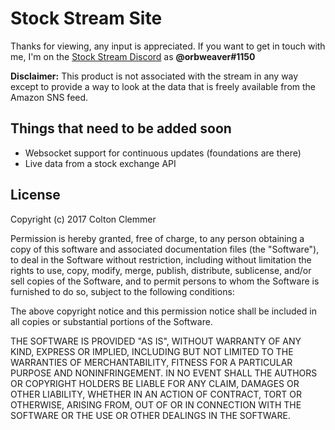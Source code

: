 # Stock Stream Site

Thanks for viewing, any input is appreciated. If you want to get in touch with me, I'm on the [Stock Stream Discord](https://static-cdn.jtvnw.net/jtv_user_pictures/panel-146223958-image-5c4d74bdcc7f5c69-320-320.png) as **@orbweaver#1150**

**Disclaimer:** This product is not associated with the stream in any way except to provide a way to look at the data that is freely available from the Amazon SNS feed.

## Things that need to be added soon
- Websocket support for continuous updates (foundations are there)
- Live data from a stock exchange API

## License
Copyright (c) 2017 Colton Clemmer

Permission is hereby granted, free of charge, to any person obtaining a copy
of this software and associated documentation files (the "Software"), to deal
in the Software without restriction, including without limitation the rights
to use, copy, modify, merge, publish, distribute, sublicense, and/or sell
copies of the Software, and to permit persons to whom the Software is
furnished to do so, subject to the following conditions:

The above copyright notice and this permission notice shall be included in all
copies or substantial portions of the Software.

THE SOFTWARE IS PROVIDED "AS IS", WITHOUT WARRANTY OF ANY KIND, EXPRESS OR
IMPLIED, INCLUDING BUT NOT LIMITED TO THE WARRANTIES OF MERCHANTABILITY,
FITNESS FOR A PARTICULAR PURPOSE AND NONINFRINGEMENT. IN NO EVENT SHALL THE
AUTHORS OR COPYRIGHT HOLDERS BE LIABLE FOR ANY CLAIM, DAMAGES OR OTHER
LIABILITY, WHETHER IN AN ACTION OF CONTRACT, TORT OR OTHERWISE, ARISING FROM,
OUT OF OR IN CONNECTION WITH THE SOFTWARE OR THE USE OR OTHER DEALINGS IN THE
SOFTWARE.
